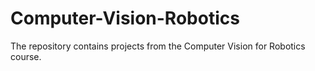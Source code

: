 # Computer-Vision-Robotics
The repository contains projects from the Computer Vision for Robotics course. 
